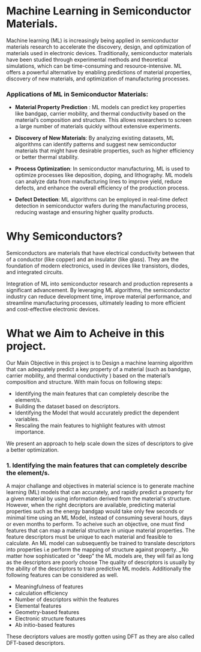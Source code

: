 # Machine Learning in Semiconductor Materials.

Machine learning (ML) is increasingly being applied in semiconductor materials research to accelerate the discovery, design, and optimization of materials used in electronic devices. Traditionally, semiconductor materials have been studied through experimental methods and theoretical simulations, which can be time-consuming and resource-intensive. ML offers a powerful alternative by enabling predictions of material properties, discovery of new materials, and optimization of manufacturing processes.

### Applications of ML in Semiconductor Materials:

- **Material Property Prediction** : ML models can predict key properties like bandgap, carrier mobility, and thermal conductivity based on the material’s composition and structure. This allows researchers to screen a large number of materials quickly without extensive experiments.

- **Discovery of New Materials**: By analyzing existing datasets, ML algorithms can identify patterns and suggest new semiconductor materials that might have desirable properties, such as higher efficiency or better thermal stability.

- **Process Optimization**: In semiconductor manufacturing, ML is used to optimize processes like deposition, doping, and lithography. ML models can analyze data from manufacturing lines to improve yield, reduce defects, and enhance the overall efficiency of the production process.

- **Defect Detection**: ML algorithms can be employed in real-time defect detection in semiconductor wafers during the manufacturing process, reducing wastage and ensuring higher quality products.

# Why Semiconductors?

Semiconductors are materials that have electrical conductivity between that of a conductor (like copper) and an insulator (like glass). They are the foundation of modern electronics, used in devices like transistors, diodes, and integrated circuits.

Integration of ML into semiconductor research and production represents a significant advancement. By leveraging ML algorithms, the semiconductor industry can reduce development time, improve material performance, and streamline manufacturing processes, ultimately leading to more efficient and cost-effective electronic devices.

# What we Aim to Acheive in this project.

Our Main Objective in this project is to Design a machine learning algorithm that can adequately predict a key property of a material (such as bandgap, carrier mobility, and thermal conductivity ) based on the material’s composition and structure. With main focus on following steps:

- Identifying the main features that can completely describe the element/s.
- Building the dataset based on descriptors.
- Identifying the Model that would accurately predict the dependent variables.
- Rescaling the main features to highlight features with utmost importance.

We present an approach to help scale down the sizes of descriptors to give a better optimization.

### 1. Identifying the main features that can completely describe the element/s.

A major challange and objectives in material science is to generate machine learning (ML) models that can accurately, and rapidly predict a property for a given material by using information derived from the material's structure. However, when the right decriptors are available, predicting material properties such as the energy bandgap would take only few seconds or minimal time using an ML Model, instead of consuming several hours, days or even months to perform. To acheive such an objective, one must find features that can map a material structure in unique material properties. The feature descriptors must be unique to each material and feasible to calculate. An ML model can subsequently be trained to translate descriptors into properties i.e perform the mapping of structure against property. \_No matter how sophisticated or "deep" the ML models are, they will fail as long as the descriptors are poorly choose
The quality of descriptors is usually by the ability of the descriptors to train predictive ML models. Additionally the following features can be considered as well.

- Meaningfulness of features
- calculation efficiency
- Number of descriptors within the features
- Elemental features
- Geometry-based features
- Electronic structure features
- Ab initio-based features

These decriptors values are mostly gotten using DFT as they are also called DFT-based descriptors.
